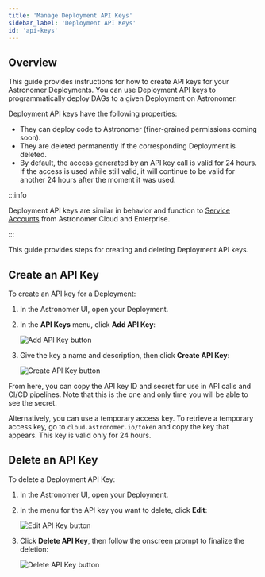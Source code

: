 ```yaml
---
title: 'Manage Deployment API Keys'
sidebar_label: 'Deployment API Keys'
id: 'api-keys'
---
```


## Overview

This guide provides instructions for how to create API keys for your Astronomer Deployments. You can use Deployment API keys to programmatically deploy DAGs to a given Deployment on Astronomer.

Deployment API keys have the following properties:

- They can deploy code to Astronomer (finer-grained permissions coming soon).
- They are deleted permanently if the corresponding Deployment is deleted.
- By default, the access generated by an API key call is valid for 24 hours. If the access is used while still valid, it will continue to be valid for another 24 hours after the moment it was used.

:::info

Deployment API keys are similar in behavior and function to [Service Accounts](https://www.astronomer.io/docs/enterprise/v0.25/deploy/ci-cd#step-1-create-a-service-account) from Astronomer Cloud and Enterprise.

:::

This guide provides steps for creating and deleting Deployment API keys.

## Create an API Key

To create an API key for a Deployment:

1. In the Astronomer UI, open your Deployment.
2. In the **API Keys** menu, click **Add API Key**:

    <div class="text--center">
      <img src="/img/docs/add-api-key.png" alt="Add API Key button" />
    </div>

3. Give the key a name and description, then click **Create API Key**:

    <div class="text--center">
      <img src="/img/docs/create-api-key.png" alt="Create API Key button" />
    </div>

From here, you can copy the API key ID and secret for use in API calls and CI/CD pipelines. Note that this is the one and only time you will be able to see the secret.

Alternatively, you can use a temporary access key. To retrieve a temporary access key, go to `cloud.astronomer.io/token` and copy the key that appears. This key is valid only for 24 hours.

## Delete an API Key

To delete a Deployment API Key:

1. In the Astronomer UI, open your Deployment.
2. In the menu for the API key you want to delete, click **Edit**:

    <div class="text--center">
      <img src="/img/docs/edit-api-key.png" alt="Edit API Key button" />
    </div>

3. Click **Delete API Key**, then follow the onscreen prompt to finalize the deletion:

    <div class="text--center">
      <img src="/img/docs/delete-api-key.png" alt="Delete API Key button" />
    </div>
